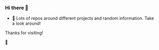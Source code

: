 ### Hi there 👋

- 🔎 Lots of repos around different projects and random information. Take a look around!

Thanks for visiting!

🤙
